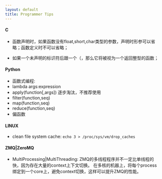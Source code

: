 ```yaml
---
layout: default
title: Programmer Tips
---
```


#### C

+ 函数声明时，如果函数没有float,short,char类型的参数，声明时形参可以省略；函数定义时不可以省略；

+ 如果一个未声明的标识符后跟一个（，那么它将被视为一个返回整型的函数；

#### Python
+ 函数式编程:
 + lambda args:expression
 + apply(function[,args]) 逐步淘汰，不推荐使用
 + filter(function,seq)
 + map(function,seq)
 + reduce(function,seq)
 + 偏函数

#### LINUX
+ clean file system cache: `echo 3 > /proc/sys/vm/drop_caches`

#### ZMQ|ZeroMQ
+ MultiProcessing|MultiThreading: 
ZMQ的多线程程序并不一定比单线程的快，因为存在大量的context上下文切换。
在多核的机器上，将每个process绑定到一个core上，避免context切换，这样可以提升ZMQ的性能。
